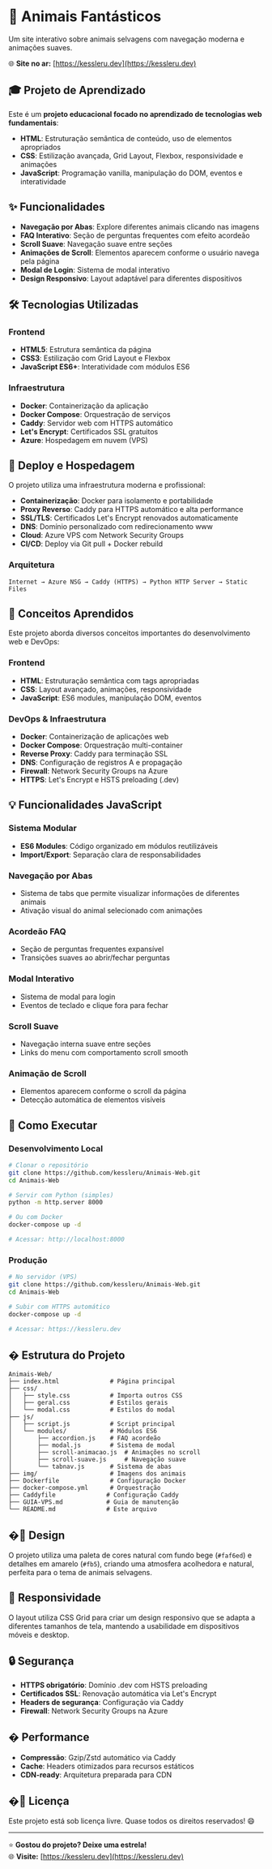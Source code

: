 # 🦊 Animais Fantásticos

Um site interativo sobre animais selvagens com navegação moderna e animações suaves.

🌐 **Site no ar:** [https://kessleru.dev](https://kessleru.dev)

## 🎓 Projeto de Aprendizado

Este é um **projeto educacional focado no aprendizado de tecnologias web fundamentais**:

- **HTML**: Estruturação semântica de conteúdo, uso de elementos apropriados
- **CSS**: Estilização avançada, Grid Layout, Flexbox, responsividade e animações
- **JavaScript**: Programação vanilla, manipulação do DOM, eventos e interatividade

## ✨ Funcionalidades

- **Navegação por Abas**: Explore diferentes animais clicando nas imagens
- **FAQ Interativo**: Seção de perguntas frequentes com efeito acordeão
- **Scroll Suave**: Navegação suave entre seções
- **Animações de Scroll**: Elementos aparecem conforme o usuário navega pela página
- **Modal de Login**: Sistema de modal interativo
- **Design Responsivo**: Layout adaptável para diferentes dispositivos

## 🛠️ Tecnologias Utilizadas

### Frontend
- **HTML5**: Estrutura semântica da página
- **CSS3**: Estilização com Grid Layout e Flexbox
- **JavaScript ES6+**: Interatividade com módulos ES6

### Infraestrutura
- **Docker**: Containerização da aplicação
- **Docker Compose**: Orquestração de serviços
- **Caddy**: Servidor web com HTTPS automático
- **Let's Encrypt**: Certificados SSL gratuitos
- **Azure**: Hospedagem em nuvem (VPS)

## 🚀 Deploy e Hospedagem

O projeto utiliza uma infraestrutura moderna e profissional:

- **Containerização**: Docker para isolamento e portabilidade
- **Proxy Reverso**: Caddy para HTTPS automático e alta performance  
- **SSL/TLS**: Certificados Let's Encrypt renovados automaticamente
- **DNS**: Domínio personalizado com redirecionamento www
- **Cloud**: Azure VPS com Network Security Groups
- **CI/CD**: Deploy via Git pull + Docker rebuild

### Arquitetura
```
Internet → Azure NSG → Caddy (HTTPS) → Python HTTP Server → Static Files
```

## 📖 Conceitos Aprendidos

Este projeto aborda diversos conceitos importantes do desenvolvimento web e DevOps:

### Frontend
- **HTML**: Estruturação semântica com tags apropriadas
- **CSS**: Layout avançado, animações, responsividade
- **JavaScript**: ES6 modules, manipulação DOM, eventos

### DevOps & Infraestrutura
- **Docker**: Containerização de aplicações web
- **Docker Compose**: Orquestração multi-container
- **Reverse Proxy**: Caddy para terminação SSL
- **DNS**: Configuração de registros A e propagação
- **Firewall**: Network Security Groups na Azure
- **HTTPS**: Let's Encrypt e HSTS preloading (.dev)

## 💡 Funcionalidades JavaScript

### Sistema Modular
- **ES6 Modules**: Código organizado em módulos reutilizáveis
- **Import/Export**: Separação clara de responsabilidades

### Navegação por Abas
- Sistema de tabs que permite visualizar informações de diferentes animais
- Ativação visual do animal selecionado com animações

### Acordeão FAQ
- Seção de perguntas frequentes expansível
- Transições suaves ao abrir/fechar perguntas

### Modal Interativo
- Sistema de modal para login
- Eventos de teclado e clique fora para fechar

### Scroll Suave
- Navegação interna suave entre seções
- Links do menu com comportamento scroll smooth

### Animação de Scroll
- Elementos aparecem conforme o scroll da página
- Detecção automática de elementos visíveis

## 🔧 Como Executar

### Desenvolvimento Local
```bash
# Clonar o repositório
git clone https://github.com/kessleru/Animais-Web.git
cd Animais-Web

# Servir com Python (simples)
python -m http.server 8000

# Ou com Docker
docker-compose up -d

# Acessar: http://localhost:8000
```

### Produção
```bash
# No servidor (VPS)
git clone https://github.com/kessleru/Animais-Web.git
cd Animais-Web

# Subir com HTTPS automático
docker-compose up -d

# Acessar: https://kessleru.dev
```

## �️ Estrutura do Projeto

```
Animais-Web/
├── index.html              # Página principal
├── css/
│   ├── style.css           # Importa outros CSS
│   ├── geral.css           # Estilos gerais
│   └── modal.css           # Estilos do modal
├── js/
│   ├── script.js           # Script principal
│   └── modules/            # Módulos ES6
│       ├── accordion.js    # FAQ acordeão
│       ├── modal.js        # Sistema de modal
│       ├── scroll-animacao.js  # Animações no scroll
│       ├── scroll-suave.js     # Navegação suave
│       └── tabnav.js       # Sistema de abas
├── img/                    # Imagens dos animais
├── Dockerfile              # Configuração Docker
├── docker-compose.yml      # Orquestração
├── Caddyfile              # Configuração Caddy
├── GUIA-VPS.md            # Guia de manutenção
└── README.md              # Este arquivo
```

## �🎨 Design

O projeto utiliza uma paleta de cores natural com fundo bege (`#faf6ed`) e detalhes em amarelo (`#fb5`), criando uma atmosfera acolhedora e natural, perfeita para o tema de animais selvagens.

## 📱 Responsividade

O layout utiliza CSS Grid para criar um design responsivo que se adapta a diferentes tamanhos de tela, mantendo a usabilidade em dispositivos móveis e desktop.

## 🔒 Segurança

- **HTTPS obrigatório**: Domínio .dev com HSTS preloading
- **Certificados SSL**: Renovação automática via Let's Encrypt
- **Headers de segurança**: Configuração via Caddy
- **Firewall**: Network Security Groups na Azure

## � Performance

- **Compressão**: Gzip/Zstd automático via Caddy
- **Cache**: Headers otimizados para recursos estáticos
- **CDN-ready**: Arquitetura preparada para CDN

## �📄 Licença

Este projeto está sob licença livre. Quase todos os direitos reservados! 😄

---

⭐ **Gostou do projeto? Deixe uma estrela!**  
🌐 **Visite:** [https://kessleru.dev](https://kessleru.dev)

